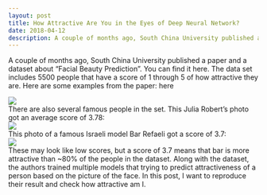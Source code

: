```yaml
---
layout: post
title: How Attractive Are You in the Eyes of Deep Neural Network?
date: 2018-04-12
description: A couple of months ago, South China University published a paper and a dataset about “Facial Beauty Prediction”. You can ...
---
```

A couple of months ago, South China University published a paper and a dataset about “Facial Beauty Prediction”. You can find it here. The data set includes 5500 people that have a score of 1 through 5 of how attractive they are. Here are some examples from the paper:
here



<div class="img_row">
<img class="col three" src="https://cdn-images-1.medium.com/max/1600/1*MEG1LZPHtp72xaKuBH-JPg.png">
</div>
There are also several famous people in the set. This Julia Robert’s photo got an average score of 3.78:

<div class="img_row">
<img class="col three" src="https://cdn-images-1.medium.com/max/1600/1*TYO2-vJXBBX8jAblvXdKHA.png">
</div>
This photo of a famous Israeli model Bar Refaeli got a score of 3.7:

<div class="img_row">
<img class="col three" src="https://cdn-images-1.medium.com/max/1600/1*NoAGOF-PE6_QoLoqCeMesg.png">
</div>
These may look like low scores, but a score of 3.7 means that bar is more attractive than ~80% of the people in the dataset.
Along with the dataset, the authors trained multiple models that trying to predict attractiveness of a person based on the picture of the face.
In this post, I want to reproduce their result and check how attractive am I.

